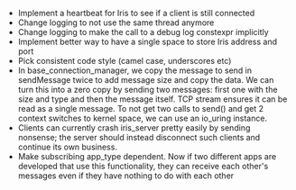 - Implement a heartbeat for Iris to see if a client is still connected
- Change logging to not use the same thread anymore
- Change logging to make the call to a debug log constexpr implicitly
- Implement better way to have a single space to store Iris address and port
- Pick consistent code style (camel case, underscores etc)
- In base_connection_manager, we copy the message to send in sendMessage twice to add message size and copy the data. We can turn this into a zero copy by sending two messages: first one with the size and type and then the message itself. TCP stream ensures it can be read as a single message. To not get two calls to send() and get 2 context switches to kernel space, we can use an io_uring instance.
- Clients can currently crash iris_server pretty easily by sending nonsense; the server should instead disconnect such clients and continue its own business.
- Make subscribing app_type dependent. Now if two different apps are developed that use this functionality, they can receive each other's messages even if they have nothing to do with each other